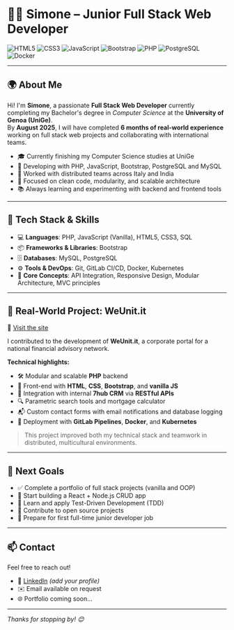 # 👨‍💻 Simone – Junior Full Stack Web Developer

![HTML5](https://img.shields.io/badge/HTML5-E34F26?style=flat&logo=html5&logoColor=white)
![CSS3](https://img.shields.io/badge/CSS3-1572B6?style=flat&logo=css3&logoColor=white)
![JavaScript](https://img.shields.io/badge/JavaScript-F7DF1E?style=flat&logo=javascript&logoColor=black)
![Bootstrap](https://img.shields.io/badge/Bootstrap-7952B3?style=flat&logo=bootstrap&logoColor=white)
![PHP](https://img.shields.io/badge/PHP-777BB4?style=flat&logo=php&logoColor=white)
![PostgreSQL](https://img.shields.io/badge/PostgreSQL-336791?style=flat&logo=postgresql&logoColor=white)
![Docker](https://img.shields.io/badge/Docker-2496ED?style=flat&logo=docker&logoColor=white)

---

## 🌍 About Me

Hi! I'm **Simone**, a passionate **Full Stack Web Developer** currently completing my Bachelor's degree in *Computer Science* at the **University of Genoa (UniGe)**.  
By **August 2025**, I will have completed **6 months of real-world experience** working on full stack web projects and collaborating with international teams.

- 🎓 Currently finishing my Computer Science studies at UniGe
- 🔧 Developing with PHP, JavaScript, Bootstrap, PostgreSQL and MySQL
- 🤝 Worked with distributed teams across Italy and India
- 🧩 Focused on clean code, modularity, and scalable architecture
- 📚 Always learning and experimenting with backend and frontend tools

---

## 🧠 Tech Stack & Skills

- 💻 **Languages**: PHP, JavaScript (Vanilla), HTML5, CSS3, SQL  
- 📦 **Frameworks & Libraries**: Bootstrap  
- 🗄️ **Databases**: MySQL, PostgreSQL  
- ⚙️ **Tools & DevOps**: Git, GitLab CI/CD, Docker, Kubernetes  
- 🔗 **Core Concepts**: API Integration, Responsive Design, Modular Architecture, MVC principles

---

## 🚀 Real-World Project: WeUnit.it

🔗 [Visit the site](https://www.weunit.it)

I contributed to the development of **WeUnit.it**, a corporate portal for a national financial advisory network.

**Technical highlights:**

- 🛠️ Modular and scalable **PHP** backend
- 🎨 Front-end with **HTML**, **CSS**, **Bootstrap**, and **vanilla JS**
- 🔄 Integration with internal **7hub CRM** via **RESTful APIs**
- 🔍 Parametric search tools and mortgage calculator
- 📬 Custom contact forms with email notifications and database logging
- 🚢 Deployment with **GitLab Pipelines**, **Docker**, and **Kubernetes**

> This project improved both my technical stack and teamwork in distributed, multicultural environments.

---

## 🎯 Next Goals

- ✅ Complete a portfolio of full stack projects (vanilla and OOP)
- 🧪 Start building a React + Node.js CRUD app
- 🚀 Learn and apply Test-Driven Development (TDD)
- 🌱 Contribute to open source projects
- 📄 Prepare for first full-time junior developer job

---

## 📫 Contact

Feel free to reach out!

- 💼 [LinkedIn](https://www.linkedin.com/) *(add your profile)*
- ✉️ Email available on request
- 🌐 Portfolio coming soon...

---

_Thanks for stopping by! 😊_
